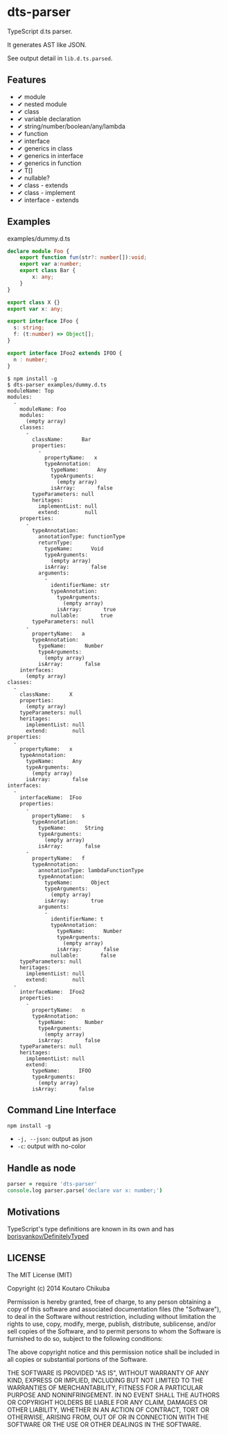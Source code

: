 # dts-parser

TypeScript d.ts parser.

It generates AST like JSON.

See output detail in `lib.d.ts.parsed`.

## Features

- ✔ module
- ✔ nested module
- ✔ class
- ✔ variable declaration
- ✔ string/number/boolean/any/lambda
- ✔ function
- ✔ interface
- ✔ generics in class
- ✔ generics in interface
- ✔ generics in function
- ✔ T[]
- ✔ nullable?
- ✔ class - extends
- ✔ class - implement
- ✔ interface - extends

## Examples

examples/dummy.d.ts

```typescript
declare module Foo {
    export function fun(str?: number[]):void;
    export var a:number;
    export class Bar {
        x: any;
    }
}

export class X {}
export var x: any;

export interface IFoo {
  s: string;
  f: (t:number) => Object[];
}

export interface IFoo2 extends IFOO {
  n : number;
}

```

```
$ npm install -g
$ dts-parser examples/dummy.d.ts
moduleName: Top
modules:
  -
    moduleName: Foo
    modules:
      (empty array)
    classes:
      -
        className:      Bar
        properties:
          -
            propertyName:   x
            typeAnnotation:
              typeName:      Any
              typeArguments:
                (empty array)
              isArray:       false
        typeParameters: null
        heritages:
          implementList: null
          extend:        null
    properties:
      -
        typeAnnotation:
          annotationType: functionType
          returnType:
            typeName:      Void
            typeArguments:
              (empty array)
            isArray:       false
          arguments:
            -
              identifierName: str
              typeAnnotation:
                typeArguments:
                  (empty array)
                isArray:       true
              nullable:       true
        typeParameters: null
      -
        propertyName:   a
        typeAnnotation:
          typeName:      Number
          typeArguments:
            (empty array)
          isArray:       false
    interfaces:
      (empty array)
classes:
  -
    className:      X
    properties:
      (empty array)
    typeParameters: null
    heritages:
      implementList: null
      extend:        null
properties:
  -
    propertyName:   x
    typeAnnotation:
      typeName:      Any
      typeArguments:
        (empty array)
      isArray:       false
interfaces:
  -
    interfaceName:  IFoo
    properties:
      -
        propertyName:   s
        typeAnnotation:
          typeName:      String
          typeArguments:
            (empty array)
          isArray:       false
      -
        propertyName:   f
        typeAnnotation:
          annotationType: lambdaFunctionType
          typeAnnotation:
            typeName:      Object
            typeArguments:
              (empty array)
            isArray:       true
          arguments:
            -
              identifierName: t
              typeAnnotation:
                typeName:      Number
                typeArguments:
                  (empty array)
                isArray:       false
              nullable:       false
    typeParameters: null
    heritages:
      implementList: null
      extend:        null
  -
    interfaceName:  IFoo2
    properties:
      -
        propertyName:   n
        typeAnnotation:
          typeName:      Number
          typeArguments:
            (empty array)
          isArray:       false
    typeParameters: null
    heritages:
      implementList: null
      extend:
        typeName:      IFOO
        typeArguments:
          (empty array)
        isArray:       false
```

## Command Line Interface

```
npm install -g
```

- `-j, --json`: output as json
- `-c`: output with no-color

## Handle as node

```coffee
parser = require 'dts-parser'
console.log parser.parse('declare var x: number;')
```

## Motivations

TypeScript's type definitions are known in its own and has [borisyankov/DefinitelyTyped](https://github.com/borisyankov/DefinitelyTyped "borisyankov/DefinitelyTyped")

## LICENSE

The MIT License (MIT)

Copyright (c) 2014 Koutaro Chikuba

Permission is hereby granted, free of charge, to any person obtaining a copy
of this software and associated documentation files (the "Software"), to deal
in the Software without restriction, including without limitation the rights
to use, copy, modify, merge, publish, distribute, sublicense, and/or sell
copies of the Software, and to permit persons to whom the Software is
furnished to do so, subject to the following conditions:

The above copyright notice and this permission notice shall be included in
all copies or substantial portions of the Software.

THE SOFTWARE IS PROVIDED "AS IS", WITHOUT WARRANTY OF ANY KIND, EXPRESS OR
IMPLIED, INCLUDING BUT NOT LIMITED TO THE WARRANTIES OF MERCHANTABILITY,
FITNESS FOR A PARTICULAR PURPOSE AND NONINFRINGEMENT. IN NO EVENT SHALL THE
AUTHORS OR COPYRIGHT HOLDERS BE LIABLE FOR ANY CLAIM, DAMAGES OR OTHER
LIABILITY, WHETHER IN AN ACTION OF CONTRACT, TORT OR OTHERWISE, ARISING FROM,
OUT OF OR IN CONNECTION WITH THE SOFTWARE OR THE USE OR OTHER DEALINGS IN
THE SOFTWARE.
